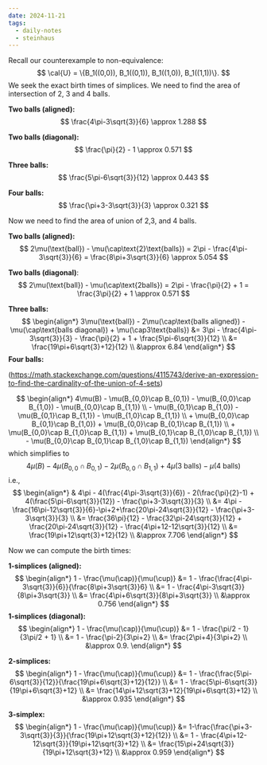 ```yaml
---
date: 2024-11-21
tags:
  - daily-notes
  - steinhaus
---
```

Recall our counterexample to non-equivalence:
$$
	\cal{U} = \{B_1((0,0)), B_1((0,1)), B_1((1,0)), B_1((1,1))\}.
$$
We seek the exact birth times of simplices. We need to find the area of intersection of 2, 3 and 4 balls.

**Two balls (aligned):**
$$
	\frac{4\pi-3\sqrt{3}}{6} \approx 1.288
$$

**Two balls (diagonal):**
$$
	\frac{\pi}{2} - 1 \approx 0.571
$$

**Three balls:**
$$
	\frac{5\pi-6\sqrt{3}}{12} \approx 0.443
$$

**Four balls:**
$$
	\frac{\pi+3-3\sqrt{3}}{3} \approx 0.321
$$

Now we need to find the area of union of 2,3, and 4 balls.

**Two balls (aligned):**
$$
	2\mu(\text{ball}) - \mu(\cap\text{2}\text{balls}) = 2\pi - \frac{4\pi-3\sqrt{3}}{6} = \frac{8\pi+3\sqrt{3}}{6} \approx 5.054
$$

**Two balls (diagonal)**:
$$
	2\mu(\text{ball}) - \mu(\cap\text{2balls}) = 2\pi - \frac{\pi}{2} + 1 = \frac{3\pi}{2} + 1 \approx 0.571
$$

**Three balls:**
$$
\begin{align*}
	3\mu(\text{ball}) - 2\mu(\cap\text{balls aligned}) - \mu(\cap\text{balls diagonal}) + \mu(\cap3\text{balls}) &= 3\pi - \frac{4\pi-3\sqrt{3}}{3} - \frac{\pi}{2} + 1 + \frac{5\pi-6\sqrt{3}}{12} \\
	&= \frac{19\pi+6\sqrt{3}+12}{12} \\
	&\approx 6.84
\end{align*}
$$
**Four balls:**

(https://math.stackexchange.com/questions/4115743/derive-an-expression-to-find-the-cardinality-of-the-union-of-4-sets)

$$
\begin{align*}
	4\mu(B) - \mu(B_{0,0}\cap B_{0,1}) - \mu(B_{0,0}\cap B_{1,0}) - \mu(B_{0,0}\cap B_{1,1})  \\
	- \mu(B_{0,1}\cap B_{1,0}) - \mu(B_{0,1}\cap B_{1,1}) - \mu(B_{1,0}\cap B_{1,1}) \\
	+ \mu(B_{0,0}\cap B_{0,1}\cap B_{1,0}) + \mu(B_{0,0}\cap B_{0,1}\cap B_{1,1})  \\
	+ \mu(B_{0,0}\cap B_{1,0}\cap B_{1,1}) + \mu(B_{0,1}\cap B_{1,0}\cap B_{1,1}) \\
	- \mu(B_{0,0}\cap B_{0,1}\cap B_{1,0}\cap B_{1,1})
\end{align*}
$$
which simplifies to
$$
	4\mu(B) - 4\mu(B_{0,0}\cap B_{0,1})-2\mu(B_{0,0}\cap B_{1,1}) + 4\mu(\text{3 balls}) - \mu(\text{4 balls})
$$
i.e.,
$$
\begin{align*}
	& 4\pi - 4(\frac{4\pi-3\sqrt{3}}{6}) - 2(\frac{\pi}{2}-1) + 4(\frac{5\pi-6\sqrt{3}}{12}) - \frac{\pi+3-3\sqrt{3}}{3} \\
	&= 4\pi - \frac{16\pi-12\sqrt{3}}{6}-\pi+2+\frac{20\pi-24\sqrt{3}}{12} - \frac{\pi+3-3\sqrt{3}}{3} \\
	&= \frac{36\pi}{12} - \frac{32\pi-24\sqrt{3}}{12} + \frac{20\pi-24\sqrt{3}}{12} - \frac{4\pi+12-12\sqrt{3}}{12} \\
	&= \frac{19\pi+12\sqrt{3}+12}{12} \\
	&\approx 7.706
\end{align*}
$$

Now we can compute the birth times:

**1-simplices (aligned):**
$$
\begin{align*}
	1 - \frac{\mu(\cap)}{\mu(\cup)} &= 1 - \frac{\frac{4\pi-3\sqrt{3}}{6}}{\frac{8\pi+3\sqrt{3}}6} \\
	&= 1 - \frac{4\pi-3\sqrt{3}}{8\pi+3\sqrt{3}} \\
	&= \frac{4\pi+6\sqrt{3}}{8\pi+3\sqrt{3}} \\
	&\approx 0.756
\end{align*}
$$
**1-simplices (diagonal):**
$$
\begin{align*}
	1 - \frac{\mu(\cap)}{\mu(\cup)} &= 1 - \frac{\pi/2 - 1}{3\pi/2 + 1} \\ 
	&= 1 - \frac{\pi-2}{3\pi+2} \\
	&= \frac{2\pi+4}{3\pi+2} \\
	&\approx 0.9.
\end{align*}
$$

**2-simplices:**
$$
\begin{align*}
	1 - \frac{\mu(\cap)}{\mu(\cup)} &= 1 - \frac{\frac{5\pi-6\sqrt{3}}{12}}{\frac{19\pi+6\sqrt{3}+12}{12}} \\
	&= 1 - \frac{5\pi-6\sqrt{3}}{19\pi+6\sqrt{3}+12} \\
	&= \frac{14\pi+12\sqrt{3}+12}{19\pi+6\sqrt{3}+12} \\
	&\approx 0.935
\end{align*}
$$

**3-simplex:**
$$
\begin{align*}
	1 - \frac{\mu(\cap)}{\mu(\cup)} &= 1-\frac{\frac{\pi+3-3\sqrt{3}}{3}}{\frac{19\pi+12\sqrt{3}+12}{12}} \\
	&= 1 - \frac{4\pi+12-12\sqrt{3}}{19\pi+12\sqrt{3}+12} \\
	&= \frac{15\pi+24\sqrt{3}}{19\pi+12\sqrt{3}+12} \\
	&\approx 0.959
\end{align*}
$$
